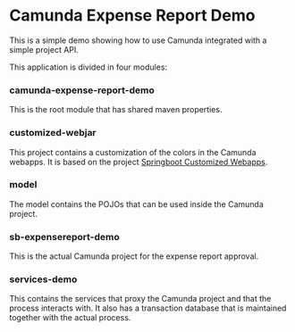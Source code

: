 # Camunda Expense Report Demo
This is a simple demo showing how to use Camunda integrated with a simple project API.

This application is divided in four modules:

### camunda-expense-report-demo
This is the root module that has shared maven properties.

### customized-webjar
This project contains a customization of the colors in the Camunda webapps. It is based on the project [Springboot Customized Webapps](https://github.com/camunda-consulting/code/tree/master/snippets/springboot-customized-webapps).

### model
The model contains the POJOs that can be used inside the Camunda project.

### sb-expensereport-demo
This is the actual Camunda project for the expense report approval.

### services-demo
This contains the services that proxy the Camunda project and that the process interacts with. It also has a transaction database that is maintained together with the actual process.